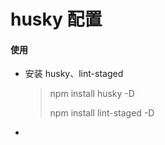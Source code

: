 # husky 配置

#### 使用

-   安装 husky、lint-staged

    > npm install husky -D
    >
    > npm install lint-staged -D

-
